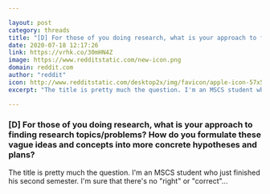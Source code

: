 ```yaml
---

layout: post
category: threads
title: "[D] For those of you doing research, what is your approach to finding research topics/problems? How do you formulate these vague ideas and concepts into more concrete hypotheses and plans?"
date: 2020-07-18 12:17:26
link: https://vrhk.co/30mHN4Z
image: https://www.redditstatic.com/new-icon.png
domain: reddit.com
author: "reddit"
icon: http://www.redditstatic.com/desktop2x/img/favicon/apple-icon-57x57.png
excerpt: "The title is pretty much the question. I'm an MSCS student who just finished his second semester. I'm sure that there's no \"right\" or \"correct\"..."

---
```


### [D] For those of you doing research, what is your approach to finding research topics/problems? How do you formulate these vague ideas and concepts into more concrete hypotheses and plans?

The title is pretty much the question. I'm an MSCS student who just finished his second semester. I'm sure that there's no "right" or "correct"...